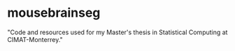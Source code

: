 # mousebrainseg
"Code and resources used for my Master's thesis in Statistical Computing at CIMAT-Monterrey."
